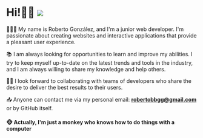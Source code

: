 # Hi!👋🏻 <a href="https://github.com/Rob-Gon"><img src="https://raw.githubusercontent.com/codenautas/multilang/master/img/lang-es.png"></img></a>

👨🏻‍💻 My name is Roberto González, and I'm a junior web developer. I'm passionate about creating websites and interactive applications that provide a pleasant user experience.

📚 I am always looking for opportunities to learn and improve my abilities. I try to keep myself up-to-date on the latest trends and tools in the industry, and I am always willing to share my knowledge and help others.

🤝🏼 I look forward to collaborating with teams of developers who share the desire to deliver the best results to their users.

📥 Anyone can contact me via my personal email: <a href="mailto:robertobbgg@gmail.com">**robertobbgg@gmail.com**</a> or by GitHub itself.

#### 🐵 Actually, I'm just a monkey who knows how to do things with a computer



